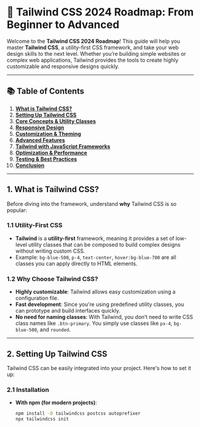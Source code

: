 # 🚀 Tailwind CSS 2024 Roadmap: From Beginner to Advanced

Welcome to the **Tailwind CSS 2024 Roadmap**! This guide will help you master **Tailwind CSS**, a utility-first CSS framework, and take your web design skills to the next level. Whether you’re building simple websites or complex web applications, Tailwind provides the tools to create highly customizable and responsive designs quickly.

---

## 📚 Table of Contents

1. **[What is Tailwind CSS?](#1-what-is-tailwind-css)**
2. **[Setting Up Tailwind CSS](#2-setting-up-tailwind-css)**
3. **[Core Concepts & Utility Classes](#3-core-concepts-utility-classes)**
4. **[Responsive Design](#4-responsive-design)**
5. **[Customization & Theming](#5-customization-theming)**
6. **[Advanced Features](#6-advanced-features)**
7. **[Tailwind with JavaScript Frameworks](#7-tailwind-with-javascript-frameworks)**
8. **[Optimization & Performance](#8-optimization-performance)**
9. **[Testing & Best Practices](#9-testing-best-practices)**
10. **[Conclusion](#10-conclusion)**

---

## 1. What is Tailwind CSS?

Before diving into the framework, understand **why** Tailwind CSS is so popular:

### 1.1 Utility-First CSS
- **Tailwind** is a **utility-first** framework, meaning it provides a set of low-level utility classes that can be composed to build complex designs without writing custom CSS.
- Example: `bg-blue-500`, `p-4`, `text-center`, `hover:bg-blue-700` are all classes you can apply directly to HTML elements.

### 1.2 Why Choose Tailwind CSS?
- **Highly customizable**: Tailwind allows easy customization using a configuration file.
- **Fast development**: Since you're using predefined utility classes, you can prototype and build interfaces quickly.
- **No need for naming classes**: With Tailwind, you don’t need to write CSS class names like `.btn-primary`. You simply use classes like `px-4`, `bg-blue-500`, and `rounded`.

---

## 2. Setting Up Tailwind CSS

Tailwind CSS can be easily integrated into your project. Here's how to set it up:

### 2.1 Installation
- **With npm (for modern projects)**: 
  ```bash
  npm install -D tailwindcss postcss autoprefixer
  npx tailwindcss init
